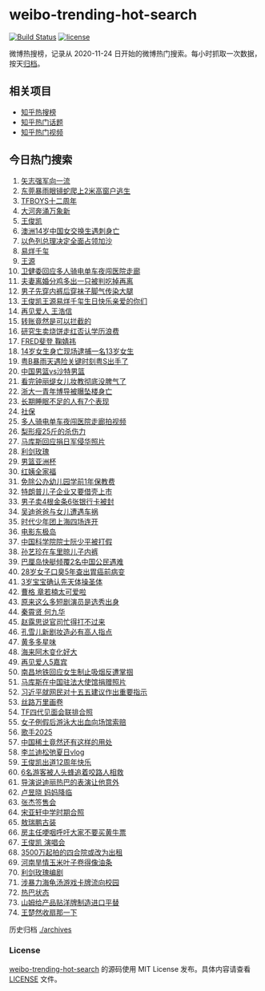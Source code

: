# weibo-trending-hot-search

[![Build Status](https://github.com/justjavac/weibo-trending-hot-search/workflows/ci/badge.svg?branch=master)](https://github.com/justjavac/weibo-trending-hot-search/actions)
[![license](https://img.shields.io/github/license/justjavac/weibo-trending-hot-search)](https://github.com/justjavac/weibo-trending-hot-search/blob/master/LICENSE)

微博热搜榜，记录从 2020-11-24 日开始的微博热门搜索。每小时抓取一次数据，按天[归档](./archives)。

## 相关项目

- [知乎热搜榜](https://github.com/justjavac/zhihu-trending-top-search)
- [知乎热门话题](https://github.com/justjavac/zhihu-trending-hot-questions)
- [知乎热门视频](https://github.com/justjavac/zhihu-trending-hot-video)

## 今日热门搜索

<!-- BEGIN -->
<!-- 最后更新时间 Wed Aug 06 2025 04:18:29 GMT+0800 (China Standard Time) -->

1. [矢志强军向一流](https://s.weibo.com//weibo?q=%23%E7%9F%A2%E5%BF%97%E5%BC%BA%E5%86%9B%E5%90%91%E4%B8%80%E6%B5%81%23&Refer=new_time)
1. [东莞暴雨眼镜蛇爬上2米高窗户逃生](https://s.weibo.com//weibo?q=%23%E4%B8%9C%E8%8E%9E%E6%9A%B4%E9%9B%A8%E7%9C%BC%E9%95%9C%E8%9B%87%E7%88%AC%E4%B8%8A2%E7%B1%B3%E9%AB%98%E7%AA%97%E6%88%B7%E9%80%83%E7%94%9F%23&t=31&band_rank=29&Refer=top)
1. [TFBOYS十二周年](https://s.weibo.com//weibo?q=TFBOYS%E5%8D%81%E4%BA%8C%E5%91%A8%E5%B9%B4&t=31&band_rank=1&Refer=top)
1. [大河奔涌万象新](https://s.weibo.com//weibo?q=%23%E5%A4%A7%E6%B2%B3%E5%A5%94%E6%B6%8C%E4%B8%87%E8%B1%A1%E6%96%B0%23&t=31&band_rank=3&Refer=top)
1. [王俊凯](https://s.weibo.com//weibo?q=%E7%8E%8B%E4%BF%8A%E5%87%AF&t=31&band_rank=21&Refer=top)
1. [澳洲14岁中国女交换生遇刺身亡](https://s.weibo.com//weibo?q=%23%E6%BE%B3%E6%B4%B214%E5%B2%81%E4%B8%AD%E5%9B%BD%E5%A5%B3%E4%BA%A4%E6%8D%A2%E7%94%9F%E9%81%87%E5%88%BA%E8%BA%AB%E4%BA%A1%23&t=31&band_rank=10&Refer=top)
1. [以色列总理决定全面占领加沙](https://s.weibo.com//weibo?q=%23%E4%BB%A5%E8%89%B2%E5%88%97%E6%80%BB%E7%90%86%E5%86%B3%E5%AE%9A%E5%85%A8%E9%9D%A2%E5%8D%A0%E9%A2%86%E5%8A%A0%E6%B2%99%23&t=31&band_rank=17&Refer=top)
1. [易烊千玺](https://s.weibo.com//weibo?q=%E6%98%93%E7%83%8A%E5%8D%83%E7%8E%BA&t=31&band_rank=8&Refer=top)
1. [王源](https://s.weibo.com//weibo?q=%E7%8E%8B%E6%BA%90&t=31&band_rank=7&Refer=top)
1. [卫健委回应多人骑电单车夜闯医院走廊](https://s.weibo.com//weibo?q=%23%E5%8D%AB%E5%81%A5%E5%A7%94%E5%9B%9E%E5%BA%94%E5%A4%9A%E4%BA%BA%E9%AA%91%E7%94%B5%E5%8D%95%E8%BD%A6%E5%A4%9C%E9%97%AF%E5%8C%BB%E9%99%A2%E8%B5%B0%E5%BB%8A%23&t=31&band_rank=13&Refer=top)
1. [夫妻离婚分鸡多出一只被判吃掉再离](https://s.weibo.com//weibo?q=%23%E5%A4%AB%E5%A6%BB%E7%A6%BB%E5%A9%9A%E5%88%86%E9%B8%A1%E5%A4%9A%E5%87%BA%E4%B8%80%E5%8F%AA%E8%A2%AB%E5%88%A4%E5%90%83%E6%8E%89%E5%86%8D%E7%A6%BB%23&t=31&band_rank=16&Refer=top)
1. [男子先穿内裤后穿袜子脚气传染大腿](https://s.weibo.com//weibo?q=%23%E7%94%B7%E5%AD%90%E5%85%88%E7%A9%BF%E5%86%85%E8%A3%A4%E5%90%8E%E7%A9%BF%E8%A2%9C%E5%AD%90%E8%84%9A%E6%B0%94%E4%BC%A0%E6%9F%93%E5%A4%A7%E8%85%BF%23&t=31&band_rank=11&Refer=top)
1. [王俊凯王源易烊千玺生日快乐亲爱的你们](https://s.weibo.com//weibo?q=%23%E7%8E%8B%E4%BF%8A%E5%87%AF%E7%8E%8B%E6%BA%90%E6%98%93%E7%83%8A%E5%8D%83%E7%8E%BA%E7%94%9F%E6%97%A5%E5%BF%AB%E4%B9%90%E4%BA%B2%E7%88%B1%E7%9A%84%E4%BD%A0%E4%BB%AC%23&t=31&band_rank=13&Refer=top)
1. [再见爱人 王浩信](https://s.weibo.com//weibo?q=%E5%86%8D%E8%A7%81%E7%88%B1%E4%BA%BA%20%E7%8E%8B%E6%B5%A9%E4%BF%A1&t=31&band_rank=4&Refer=top)
1. [转账竟然是可以拦截的](https://s.weibo.com//weibo?q=%E8%BD%AC%E8%B4%A6%E7%AB%9F%E7%84%B6%E6%98%AF%E5%8F%AF%E4%BB%A5%E6%8B%A6%E6%88%AA%E7%9A%84&t=31&band_rank=2&Refer=top)
1. [研究生卖烧饼走红否认学历浪费](https://s.weibo.com//weibo?q=%23%E7%A0%94%E7%A9%B6%E7%94%9F%E5%8D%96%E7%83%A7%E9%A5%BC%E8%B5%B0%E7%BA%A2%E5%90%A6%E8%AE%A4%E5%AD%A6%E5%8E%86%E6%B5%AA%E8%B4%B9%23&t=31&band_rank=48&Refer=top)
1. [FRED斐登 鞠婧祎](https://s.weibo.com//weibo?q=FRED%E6%96%90%E7%99%BB%20%E9%9E%A0%E5%A9%A7%E7%A5%8E&t=31&band_rank=17&Refer=top)
1. [14岁女生身亡现场逮捕一名13岁女生](https://s.weibo.com//weibo?q=%2314%E5%B2%81%E5%A5%B3%E7%94%9F%E8%BA%AB%E4%BA%A1%E7%8E%B0%E5%9C%BA%E9%80%AE%E6%8D%95%E4%B8%80%E5%90%8D13%E5%B2%81%E5%A5%B3%E7%94%9F%23&t=31&band_rank=6&Refer=top)
1. [粤B暴雨天遇险关键时刻粤S出手了](https://s.weibo.com//weibo?q=%23%E7%B2%A4B%E6%9A%B4%E9%9B%A8%E5%A4%A9%E9%81%87%E9%99%A9%E5%85%B3%E9%94%AE%E6%97%B6%E5%88%BB%E7%B2%A4S%E5%87%BA%E6%89%8B%E4%BA%86%23&t=31&band_rank=10&Refer=top)
1. [中国男篮vs沙特男篮](https://s.weibo.com//weibo?q=%23%E4%B8%AD%E5%9B%BD%E7%94%B7%E7%AF%AEvs%E6%B2%99%E7%89%B9%E7%94%B7%E7%AF%AE%23&t=31&band_rank=16&Refer=top)
1. [看完钟丽缇女儿妆教彻底没脾气了](https://s.weibo.com//weibo?q=%23%E7%9C%8B%E5%AE%8C%E9%92%9F%E4%B8%BD%E7%BC%87%E5%A5%B3%E5%84%BF%E5%A6%86%E6%95%99%E5%BD%BB%E5%BA%95%E6%B2%A1%E8%84%BE%E6%B0%94%E4%BA%86%23&t=31&band_rank=16&Refer=top)
1. [浙大一青年博导被曝坠楼身亡](https://s.weibo.com//weibo?q=%23%E6%B5%99%E5%A4%A7%E4%B8%80%E9%9D%92%E5%B9%B4%E5%8D%9A%E5%AF%BC%E8%A2%AB%E6%9B%9D%E5%9D%A0%E6%A5%BC%E8%BA%AB%E4%BA%A1%23&t=31&band_rank=15&Refer=top)
1. [长期睡眠不足的人有7个表现](https://s.weibo.com//weibo?q=%23%E9%95%BF%E6%9C%9F%E7%9D%A1%E7%9C%A0%E4%B8%8D%E8%B6%B3%E7%9A%84%E4%BA%BA%E6%9C%897%E4%B8%AA%E8%A1%A8%E7%8E%B0%23&t=31&band_rank=22&Refer=top)
1. [社保](https://s.weibo.com//weibo?q=%E7%A4%BE%E4%BF%9D&t=31&band_rank=9&Refer=top)
1. [多人骑电单车夜闯医院走廊拍视频](https://s.weibo.com//weibo?q=%23%E5%A4%9A%E4%BA%BA%E9%AA%91%E7%94%B5%E5%8D%95%E8%BD%A6%E5%A4%9C%E9%97%AF%E5%8C%BB%E9%99%A2%E8%B5%B0%E5%BB%8A%E6%8B%8D%E8%A7%86%E9%A2%91%23&t=31&band_rank=39&Refer=top)
1. [梨形瘦25斤的杀伤力](https://s.weibo.com//weibo?q=%E6%A2%A8%E5%BD%A2%E7%98%A625%E6%96%A4%E7%9A%84%E6%9D%80%E4%BC%A4%E5%8A%9B&t=31&band_rank=5&Refer=top)
1. [马库斯回应捐日军侵华照片](https://s.weibo.com//weibo?q=%23%E9%A9%AC%E5%BA%93%E6%96%AF%E5%9B%9E%E5%BA%94%E6%8D%90%E6%97%A5%E5%86%9B%E4%BE%B5%E5%8D%8E%E7%85%A7%E7%89%87%23&t=31&band_rank=50&Refer=top)
1. [利剑玫瑰](https://s.weibo.com//weibo?q=%E5%88%A9%E5%89%91%E7%8E%AB%E7%91%B0&t=31&band_rank=48&Refer=top)
1. [男篮亚洲杯](https://s.weibo.com//weibo?q=%23%E7%94%B7%E7%AF%AE%E4%BA%9A%E6%B4%B2%E6%9D%AF%23&t=31&band_rank=18&Refer=top)
1. [红姨全家福](https://s.weibo.com//weibo?q=%E7%BA%A2%E5%A7%A8%E5%85%A8%E5%AE%B6%E7%A6%8F&t=31&band_rank=23&Refer=top)
1. [免除公办幼儿园学前1年保教费](https://s.weibo.com//weibo?q=%23%E5%85%8D%E9%99%A4%E5%85%AC%E5%8A%9E%E5%B9%BC%E5%84%BF%E5%9B%AD%E5%AD%A6%E5%89%8D1%E5%B9%B4%E4%BF%9D%E6%95%99%E8%B4%B9%23&t=31&band_rank=31&Refer=top)
1. [特朗普儿子企业又要借壳上市](https://s.weibo.com//weibo?q=%23%E7%89%B9%E6%9C%97%E6%99%AE%E5%84%BF%E5%AD%90%E4%BC%81%E4%B8%9A%E5%8F%88%E8%A6%81%E5%80%9F%E5%A3%B3%E4%B8%8A%E5%B8%82%23&t=31&band_rank=48&Refer=top)
1. [男子卖4根金条6张银行卡被封](https://s.weibo.com//weibo?q=%23%E7%94%B7%E5%AD%90%E5%8D%964%E6%A0%B9%E9%87%91%E6%9D%A16%E5%BC%A0%E9%93%B6%E8%A1%8C%E5%8D%A1%E8%A2%AB%E5%B0%81%23&t=31&band_rank=44&Refer=top)
1. [吴迪爸爸与女儿遭遇车祸](https://s.weibo.com//weibo?q=%23%E5%90%B4%E8%BF%AA%E7%88%B8%E7%88%B8%E4%B8%8E%E5%A5%B3%E5%84%BF%E9%81%AD%E9%81%87%E8%BD%A6%E7%A5%B8%23&t=31&band_rank=49&Refer=top)
1. [时代少年团上海四场连开](https://s.weibo.com//weibo?q=%23%E6%97%B6%E4%BB%A3%E5%B0%91%E5%B9%B4%E5%9B%A2%E4%B8%8A%E6%B5%B7%E5%9B%9B%E5%9C%BA%E8%BF%9E%E5%BC%80%23&t=31&band_rank=33&Refer=top)
1. [电影东极岛](https://s.weibo.com//weibo?q=%E7%94%B5%E5%BD%B1%E4%B8%9C%E6%9E%81%E5%B2%9B&t=31&band_rank=28&Refer=top)
1. [中国科学院院士阮少平被打假](https://s.weibo.com//weibo?q=%23%E4%B8%AD%E5%9B%BD%E7%A7%91%E5%AD%A6%E9%99%A2%E9%99%A2%E5%A3%AB%E9%98%AE%E5%B0%91%E5%B9%B3%E8%A2%AB%E6%89%93%E5%81%87%23&t=31&band_rank=14&Refer=top)
1. [孙艺珍在车里晾儿子内裤](https://s.weibo.com//weibo?q=%23%E5%AD%99%E8%89%BA%E7%8F%8D%E5%9C%A8%E8%BD%A6%E9%87%8C%E6%99%BE%E5%84%BF%E5%AD%90%E5%86%85%E8%A3%A4%23&t=31&band_rank=39&Refer=top)
1. [巴厘岛快艇倾覆2名中国公民遇难](https://s.weibo.com//weibo?q=%23%E5%B7%B4%E5%8E%98%E5%B2%9B%E5%BF%AB%E8%89%87%E5%80%BE%E8%A6%862%E5%90%8D%E4%B8%AD%E5%9B%BD%E5%85%AC%E6%B0%91%E9%81%87%E9%9A%BE%23&t=31&band_rank=19&Refer=top)
1. [28岁女子口臭5年查出胃癌前病变](https://s.weibo.com//weibo?q=%2328%E5%B2%81%E5%A5%B3%E5%AD%90%E5%8F%A3%E8%87%AD5%E5%B9%B4%E6%9F%A5%E5%87%BA%E8%83%83%E7%99%8C%E5%89%8D%E7%97%85%E5%8F%98%23&t=31&band_rank=26&Refer=top)
1. [3岁宝宝确认先天体操圣体](https://s.weibo.com//weibo?q=%233%E5%B2%81%E5%AE%9D%E5%AE%9D%E7%A1%AE%E8%AE%A4%E5%85%88%E5%A4%A9%E4%BD%93%E6%93%8D%E5%9C%A3%E4%BD%93%23&t=31&band_rank=32&Refer=top)
1. [曹格 章若楠太可爱啦](https://s.weibo.com//weibo?q=%E6%9B%B9%E6%A0%BC%20%E7%AB%A0%E8%8B%A5%E6%A5%A0%E5%A4%AA%E5%8F%AF%E7%88%B1%E5%95%A6&t=31&band_rank=28&Refer=top)
1. [原来这么多短剧演员是选秀出身](https://s.weibo.com//weibo?q=%E5%8E%9F%E6%9D%A5%E8%BF%99%E4%B9%88%E5%A4%9A%E7%9F%AD%E5%89%A7%E6%BC%94%E5%91%98%E6%98%AF%E9%80%89%E7%A7%80%E5%87%BA%E8%BA%AB&t=31&band_rank=8&Refer=top)
1. [秦霄贤 何九华](https://s.weibo.com//weibo?q=%E7%A7%A6%E9%9C%84%E8%B4%A4%20%E4%BD%95%E4%B9%9D%E5%8D%8E&t=31&band_rank=38&Refer=top)
1. [赵露思说官司忙得打不过来](https://s.weibo.com//weibo?q=%23%E8%B5%B5%E9%9C%B2%E6%80%9D%E8%AF%B4%E5%AE%98%E5%8F%B8%E5%BF%99%E5%BE%97%E6%89%93%E4%B8%8D%E8%BF%87%E6%9D%A5%23&t=31&band_rank=45&Refer=top)
1. [孔雪儿新剧妆造必有高人指点](https://s.weibo.com//weibo?q=%E5%AD%94%E9%9B%AA%E5%84%BF%E6%96%B0%E5%89%A7%E5%A6%86%E9%80%A0%E5%BF%85%E6%9C%89%E9%AB%98%E4%BA%BA%E6%8C%87%E7%82%B9&t=31&band_rank=34&Refer=top)
1. [黄多多星味](https://s.weibo.com//weibo?q=%23%E9%BB%84%E5%A4%9A%E5%A4%9A%E6%98%9F%E5%91%B3%23&t=31&band_rank=42&Refer=top)
1. [海来阿木变化好大](https://s.weibo.com//weibo?q=%E6%B5%B7%E6%9D%A5%E9%98%BF%E6%9C%A8%E5%8F%98%E5%8C%96%E5%A5%BD%E5%A4%A7&t=31&band_rank=11&Refer=top)
1. [再见爱人5嘉宾](https://s.weibo.com//weibo?q=%23%E5%86%8D%E8%A7%81%E7%88%B1%E4%BA%BA5%E5%98%89%E5%AE%BE%23&t=31&band_rank=24&Refer=top)
1. [南昌地铁回应女生制止吸烟反遭掌掴](https://s.weibo.com//weibo?q=%23%E5%8D%97%E6%98%8C%E5%9C%B0%E9%93%81%E5%9B%9E%E5%BA%94%E5%A5%B3%E7%94%9F%E5%88%B6%E6%AD%A2%E5%90%B8%E7%83%9F%E5%8F%8D%E9%81%AD%E6%8E%8C%E6%8E%B4%23&t=31&band_rank=28&Refer=top)
1. [马库斯在中国驻法大使馆捐赠照片](https://s.weibo.com//weibo?q=%23%E9%A9%AC%E5%BA%93%E6%96%AF%E5%9C%A8%E4%B8%AD%E5%9B%BD%E9%A9%BB%E6%B3%95%E5%A4%A7%E4%BD%BF%E9%A6%86%E6%8D%90%E8%B5%A0%E7%85%A7%E7%89%87%23&t=31&band_rank=50&Refer=top)
1. [习近平就网民对十五五建议作出重要指示](https://s.weibo.com//weibo?q=%23%E4%B9%A0%E8%BF%91%E5%B9%B3%E5%B0%B1%E7%BD%91%E6%B0%91%E5%AF%B9%E5%8D%81%E4%BA%94%E4%BA%94%E5%BB%BA%E8%AE%AE%E4%BD%9C%E5%87%BA%E9%87%8D%E8%A6%81%E6%8C%87%E7%A4%BA%23&Refer=new_time)
1. [丝路万里画卷](https://s.weibo.com//weibo?q=%23%E4%B8%9D%E8%B7%AF%E4%B8%87%E9%87%8C%E7%94%BB%E5%8D%B7%23&t=31&band_rank=3&Refer=top)
1. [TF四代见面会联排合照](https://s.weibo.com//weibo?q=%23TF%E5%9B%9B%E4%BB%A3%E8%A7%81%E9%9D%A2%E4%BC%9A%E8%81%94%E6%8E%92%E5%90%88%E7%85%A7%23&t=31&band_rank=27&Refer=top)
1. [女子例假后游泳大出血向场馆索赔](https://s.weibo.com//weibo?q=%23%E5%A5%B3%E5%AD%90%E4%BE%8B%E5%81%87%E5%90%8E%E6%B8%B8%E6%B3%B3%E5%A4%A7%E5%87%BA%E8%A1%80%E5%90%91%E5%9C%BA%E9%A6%86%E7%B4%A2%E8%B5%94%23&t=31&band_rank=27&Refer=top)
1. [歌手2025](https://s.weibo.com//weibo?q=%E6%AD%8C%E6%89%8B2025&t=31&band_rank=14&Refer=top)
1. [中国稀土竟然还有这样的用处](https://s.weibo.com//weibo?q=%23%E4%B8%AD%E5%9B%BD%E7%A8%80%E5%9C%9F%E7%AB%9F%E7%84%B6%E8%BF%98%E6%9C%89%E8%BF%99%E6%A0%B7%E7%9A%84%E7%94%A8%E5%A4%84%23&t=31&band_rank=20&Refer=top)
1. [李兰迪松弛夏日vlog](https://s.weibo.com//weibo?q=%E6%9D%8E%E5%85%B0%E8%BF%AA%E6%9D%BE%E5%BC%9B%E5%A4%8F%E6%97%A5vlog&t=31&band_rank=50&Refer=top)
1. [王俊凯出道12周年快乐](https://s.weibo.com//weibo?q=%23%E7%8E%8B%E4%BF%8A%E5%87%AF%E5%87%BA%E9%81%9312%E5%91%A8%E5%B9%B4%E5%BF%AB%E4%B9%90%23&t=31&band_rank=25&Refer=top)
1. [6名游客被人头蜂追着咬路人相救](https://s.weibo.com//weibo?q=%236%E5%90%8D%E6%B8%B8%E5%AE%A2%E8%A2%AB%E4%BA%BA%E5%A4%B4%E8%9C%82%E8%BF%BD%E7%9D%80%E5%92%AC%E8%B7%AF%E4%BA%BA%E7%9B%B8%E6%95%91%23&t=31&band_rank=10&Refer=top)
1. [导演说迪丽热巴的表演让他意外](https://s.weibo.com//weibo?q=%23%E5%AF%BC%E6%BC%94%E8%AF%B4%E8%BF%AA%E4%B8%BD%E7%83%AD%E5%B7%B4%E7%9A%84%E8%A1%A8%E6%BC%94%E8%AE%A9%E4%BB%96%E6%84%8F%E5%A4%96%23&t=31&band_rank=40&Refer=top)
1. [卢昱晓 妈妈降临](https://s.weibo.com//weibo?q=%E5%8D%A2%E6%98%B1%E6%99%93%20%E5%A6%88%E5%A6%88%E9%99%8D%E4%B8%B4&t=31&band_rank=12&Refer=top)
1. [张杰签售会](https://s.weibo.com//weibo?q=%E5%BC%A0%E6%9D%B0%E7%AD%BE%E5%94%AE%E4%BC%9A&t=31&band_rank=46&Refer=top)
1. [宋亚轩中学时期合照](https://s.weibo.com//weibo?q=%23%E5%AE%8B%E4%BA%9A%E8%BD%A9%E4%B8%AD%E5%AD%A6%E6%97%B6%E6%9C%9F%E5%90%88%E7%85%A7%23&t=31&band_rank=36&Refer=top)
1. [敖瑞鹏古装](https://s.weibo.com//weibo?q=%23%E6%95%96%E7%91%9E%E9%B9%8F%E5%8F%A4%E8%A3%85%23&t=31&band_rank=35&Refer=top)
1. [房主任哽咽呼吁大家不要买黄牛票](https://s.weibo.com//weibo?q=%23%E6%88%BF%E4%B8%BB%E4%BB%BB%E5%93%BD%E5%92%BD%E5%91%BC%E5%90%81%E5%A4%A7%E5%AE%B6%E4%B8%8D%E8%A6%81%E4%B9%B0%E9%BB%84%E7%89%9B%E7%A5%A8%23&t=31&band_rank=7&Refer=top)
1. [王俊凯 演唱会](https://s.weibo.com//weibo?q=%E7%8E%8B%E4%BF%8A%E5%87%AF%20%E6%BC%94%E5%94%B1%E4%BC%9A&t=31&band_rank=25&Refer=top)
1. [3500万起拍的四合院或改为出租](https://s.weibo.com//weibo?q=%233500%E4%B8%87%E8%B5%B7%E6%8B%8D%E7%9A%84%E5%9B%9B%E5%90%88%E9%99%A2%E6%88%96%E6%94%B9%E4%B8%BA%E5%87%BA%E7%A7%9F%23&t=31&band_rank=30&Refer=top)
1. [河南旱情玉米叶子卷得像油条](https://s.weibo.com//weibo?q=%23%E6%B2%B3%E5%8D%97%E6%97%B1%E6%83%85%E7%8E%89%E7%B1%B3%E5%8F%B6%E5%AD%90%E5%8D%B7%E5%BE%97%E5%83%8F%E6%B2%B9%E6%9D%A1%23&t=31&band_rank=37&Refer=top)
1. [利剑玫瑰编剧](https://s.weibo.com//weibo?q=%E5%88%A9%E5%89%91%E7%8E%AB%E7%91%B0%E7%BC%96%E5%89%A7&t=31&band_rank=41&Refer=top)
1. [涉暴力海龟汤游戏卡牌流向校园](https://s.weibo.com//weibo?q=%23%E6%B6%89%E6%9A%B4%E5%8A%9B%E6%B5%B7%E9%BE%9F%E6%B1%A4%E6%B8%B8%E6%88%8F%E5%8D%A1%E7%89%8C%E6%B5%81%E5%90%91%E6%A0%A1%E5%9B%AD%23&t=31&band_rank=43&Refer=top)
1. [热巴状态](https://s.weibo.com//weibo?q=%23%E7%83%AD%E5%B7%B4%E7%8A%B6%E6%80%81%23&t=31&band_rank=47&Refer=top)
1. [山姆给产品贴洋牌制造进口平替](https://s.weibo.com//weibo?q=%23%E5%B1%B1%E5%A7%86%E7%BB%99%E4%BA%A7%E5%93%81%E8%B4%B4%E6%B4%8B%E7%89%8C%E5%88%B6%E9%80%A0%E8%BF%9B%E5%8F%A3%E5%B9%B3%E6%9B%BF%23&t=31&band_rank=49&Refer=top)
1. [王楚然收扇那一下](https://s.weibo.com//weibo?q=%E7%8E%8B%E6%A5%9A%E7%84%B6%E6%94%B6%E6%89%87%E9%82%A3%E4%B8%80%E4%B8%8B&t=31&band_rank=50&Refer=top)

<!-- END -->

历史归档 [./archives](./archives)

### License

[weibo-trending-hot-search](https://github.com/justjavac/weibo-trending-hot-search) 的源码使用 MIT License
发布。具体内容请查看 [LICENSE](./LICENSE) 文件。
